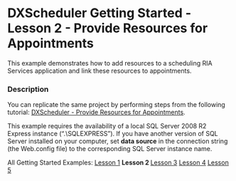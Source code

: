 # DXScheduler Getting Started - Lesson 2 - Provide Resources for Appointments


<p>This example demonstrates how to add resources to a scheduling RIA Services application and link these resources to appointments.</p>


<h3>Description</h3>

<p>You can replicate the same project by performing steps from the following tutorial: <a href="http://documentation.devexpress.com/#Silverlight/CustomDocument5734"><u>DXScheduler - Provide Resources for Appointments</u></a>.</p>
<p>This example requires the availability of a local SQL Server 2008 R2 Express instance (&ldquo;.\SQLEXPRESS&rdquo;). If you have another version of SQL Server installed on your computer, set <strong>data source</strong> in the connection string (the Web.config file) to the corresponding SQL Server instance name.</p>
<p>All Getting Started Examples: <a href="http://www.devexpress.com/Support/Center/p/E3543.aspx"><u>Lesson 1</u></a> <strong>Lesson 2 </strong><a href="http://www.devexpress.com/Support/Center/p/E3603.aspx"><u>Lesson 3</u></a> <a href="http://www.devexpress.com/Support/Center/p/E3548.aspx"><u>Lesson 4</u></a> <a href="http://www.devexpress.com/Support/Center/p/E3598.aspx"><u>Lesson 5</u></a></p>

<br/>


